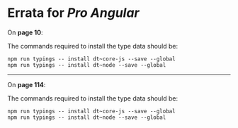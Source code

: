 # Errata for *Pro Angular*

On **page 10**:

The commands required to install the type data should be:

    npm run typings -- install dt~core-js --save --global
    npm run typings -- install dt~node --save --global

***
On **page 114**:

The commands required to install the type data should be:

    npm run typings -- install dt~core-js --save --global
    npm run typings -- install dt~node --save --global
